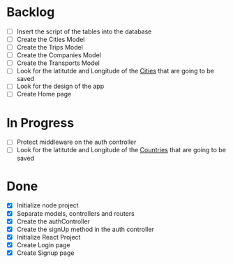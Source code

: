 # Backlog
- [ ] Insert the script of the tables into the database
- [ ] Create the Cities Model
- [ ] Create the Trips Model
- [ ] Create the Companies Model
- [ ] Create the Transports Model
- [ ] Look for the latitutde and Longitude of the <u>Cities</u> that are going to be saved
- [ ] Look for the design of the app
- [ ] Create Home page

# In Progress
- [ ] Protect middleware on the auth controller
- [ ] Look for the latitutde and Longitude of the <u>Countries</u> that are going to be saved

# Done
- [x] Initialize node project  
- [x] Separate models, controllers and routers
- [x] Create the authController
- [x] Create the signUp method in the auth controller
- [x] Initialize React Project
- [x] Create Login page 
- [x] Create Signup page 

